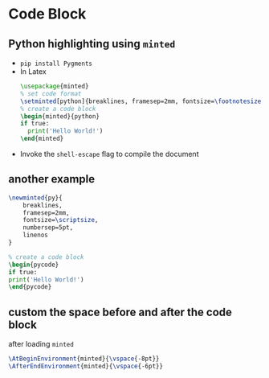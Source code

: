 # Code Block

## Python highlighting using `minted`
- `pip install Pygments`
- In Latex
  ```latex
  \usepackage{minted}
  % set code format
  \setminted[python]{breaklines, framesep=2mm, fontsize=\footnotesize, numbersep=5pt}
  % create a code block
  \begin{minted}{python}
  if true:
    print('Hello World!')
  \end{minted}
  ```
- Invoke the `shell-escape` flag to compile the document

## another example
```latex
\newminted{py}{
    breaklines,
    framesep=2mm,
    fontsize=\scriptsize,
    numbersep=5pt,
    linenos
}

% create a code block
\begin{pycode}
if true:
print('Hello World!')
\end{pycode}
```

## custom the space before and after the code block
after loading `minted`
```latex
\AtBeginEnvironment{minted}{\vspace{-8pt}}
\AfterEndEnvironment{minted}{\vspace{-6pt}}
```
